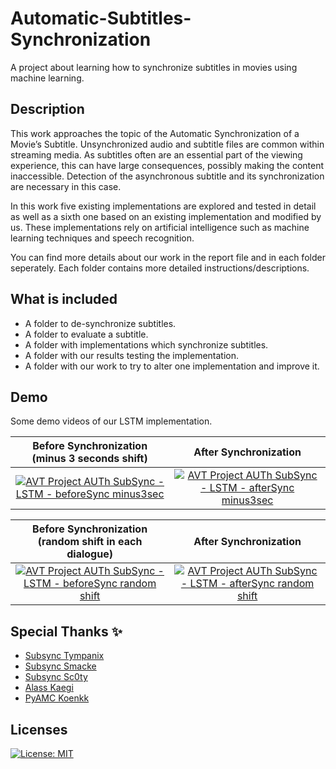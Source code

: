 # Automatic-Subtitles-Synchronization

A project about learning how to synchronize subtitles in movies using machine learning.

## Description
This work approaches the topic of the Automatic Synchronization of a Movie’s Subtitle. Unsynchronized audio and subtitle files are common 
within streaming media. As subtitles often are an essential part of the viewing experience, this can have large consequences, possibly 
making the content inaccessible. Detection of the asynchronous subtitle and its synchronization are necessary in this case.

In this work five existing implementations are explored and tested in detail as well as a sixth one based on an existing implementation and 
modified by us. These implementations rely on artificial intelligence such as machine learning techniques and speech recognition.

You can find more details about our work in the report file and in each folder seperately. Each folder contains more detailed instructions/descriptions.

## What is included

- A folder to de-synchronize subtitles.
- A folder to evaluate a subtitle.
- A folder with implementations which synchronize subtitles.
- A folder with our results testing the implementation.
- A folder with our work to try to alter one implementation and improve it.


## Demo 
Some demo videos of our LSTM implementation.

Before Synchronization (minus 3 seconds shift) |  After Synchronization
:-------------------------:|:-------------------------:
[![AVT Project AUTh SubSync - LSTM - beforeSync minus3sec](https://img.youtube.com/vi/a8OTsI-eJug/0.jpg)](https://www.youtube.com/watch?v=a8OTsI-eJug "Before Synchronization Video - Click to Watch") | [![AVT Project AUTh SubSync - LSTM - afterSync minus3sec](https://img.youtube.com/vi/xZDPxIWOm6c/0.jpg)](https://www.youtube.com/watch?v=xZDPxIWOm6c "After Synchronization Video - Click to Watch")

Before Synchronization (random shift in each dialogue) |  After Synchronization
:-------------------------:|:-------------------------:
[![AVT Project AUTh SubSync - LSTM - beforeSync random shift](https://img.youtube.com/vi/9PJcPk_XylQ/0.jpg)](https://www.youtube.com/watch?v=9PJcPk_XylQ "Before Synchronization Video - Click to Watch")  | [![AVT Project AUTh SubSync - LSTM - afterSync random shift](https://img.youtube.com/vi/oK_NM49ybaA/0.jpg)](https://www.youtube.com/watch?v=oK_NM49ybaA "After Synchronization Video - Click to Watch")


## Special Thanks ✨

- [Subsync Tympanix](https://github.com/tympanix/subsync)	
- [Subsync Smacke](https://github.com/smacke/subsync) 	
- [Subsync Sc0ty](https://github.com/sc0ty/subsync)
- [Alass	Kaegi](https://github.com/kaegi/alass)
- [PyAMC Koenkk](https://github.com/imanousar/Automatic-Subtitles-Synchronization/tree/master/Implementations/6.%20PyAMC)

## Licenses

[![License: MIT](https://img.shields.io/badge/License-MIT-blue.svg)](https://github.com/imanousar/Automatic-Subtitles-Synchronization/blob/master/LICENSE)
